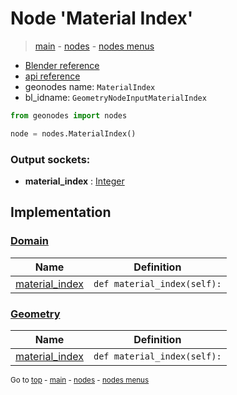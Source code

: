 # Node 'Material Index'

> [main](../structure.md) - [nodes](nodes.md) - [nodes menus](nodes_menus.md)

- [Blender reference](https://docs.blender.org/manual/en/latest/modeling/geometry_nodes/material/material_index.html)
- [api reference](https://docs.blender.org/api/current/bpy.types.GeometryNodeInputMaterialIndex.html)
- geonodes name: `MaterialIndex`
- bl_idname: `GeometryNodeInputMaterialIndex`

```python
from geonodes import nodes

node = nodes.MaterialIndex()
```

### Output sockets:

- **material_index** : [Integer](Integer.md)

## Implementation

### [Domain](Domain.md)

| Name | Definition |
|------|------------|
 | [material_index](Domain.md#material_index-property) | `def material_index(self):` |

### [Geometry](Geometry.md)

| Name | Definition |
|------|------------|
 | [material_index](Geometry.md#material_index-property) | `def material_index(self):` |

<sub>Go to [top](#node-Material-Index) - [main](../structure.md) - [nodes](nodes.md) - [nodes menus](nodes_menus.md)</sub>


